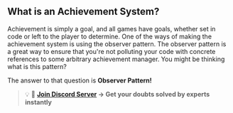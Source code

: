 ## What is an Achievement System?

Achievement is simply a goal, and all games have goals, whether set in code or left to the player to determine. One of the ways of making the achievement system is using the observer pattern. The observer pattern is a great way to ensure that you're not polluting your code with concrete references to some arbitrary achievement manager. You might be thinking what is this pattern? 

The answer to that question is **Observer Pattern!**


>💡 🚀 **[Join Discord Server](https://discord.gg/J5zDscnzms) → Get your doubts solved by experts instantly**
